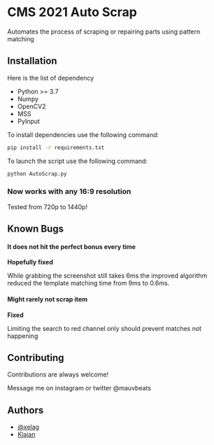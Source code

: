 
# CMS 2021 Auto Scrap

Automates the process of scraping or repairing parts using pattern matching




## Installation

Here is the list of dependency

 - Python >= 3.7
 - Numpy
 - OpenCV2
 - MSS
 - PyInput

To install dependencies use the following command:
```bash
pip install -r requirements.txt
```
To launch the script use the following command:
```bash
python AutoScrap.py
```
### Now works with any 16:9 resolution

Tested from 720p to 1440p!

## Known Bugs

#### It does not hit the perfect bonus every time
**Hopefully fixed**

While grabbing the screenshot still takes 6ms the improved algorithm reduced the template matching time from 9ms to 0.6ms.

#### Might rarely not scrap item
**Fixed**

Limiting the search to red channel only should prevent matches not happening

## Contributing

Contributions are always welcome!

Message me on instagram or twitter @mauvbeats

  
## Authors

- [@xelag](https://www.github.com/xelag)
- [Klajan](https://www.github.com/Klajan)
  